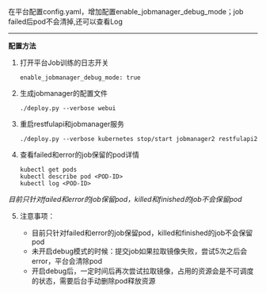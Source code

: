 在平台配置config.yaml，增加配置enable_jobmanager_debug_mode；job failed后pod不会清掉,还可以查看Log

---

**配置方法**

1. 打开平台Job训练的日志开关

    `enable_jobmanager_debug_mode: true`

2. 生成jobmanager的配置文件

   `./deploy.py --verbose webui`


3. 重启restfulapi和jobmanager服务

   `./deploy.py --verbose kubernetes stop/start jobmanager2 restfulapi2 `

4. 查看failed和error的job保留的pod详情

   ```
   kubectl get pods
   kubectl describe pod <POD-ID>
   kubectl log <POD-ID>
   ```
*目前只针对failed和error的job保留pod，killed和finished的job不会保留pod*
   
5. 注意事项：

    * 目前只针对failed和error的job保留pod，killed和finished的job不会保留pod
    * 未开启debug模式的时候：提交job如果拉取镜像失败，尝试5次之后会error，平台会清除pod
    * 开启debug后，一定时间后再次尝试拉取镜像，占用的资源会是不可调度的状态，需要后台手动删除pod释放资源

